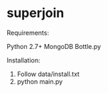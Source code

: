 superjoin
=========

Requirements:

Python 2.7+
MongoDB
Bottle.py


Installation:

1. Follow data/install.txt
2. python main.py
